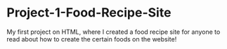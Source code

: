 # Project-1-Food-Recipe-Site
My first project on HTML, where I created a food recipe site for anyone to read about how to create the certain foods on the website!
